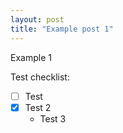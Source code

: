 ```yaml
---
layout: post
title: "Example post 1"
---
```


Example 1

Test checklist:
 - [ ] Test
 - [x] Test 2
     * Test 3
